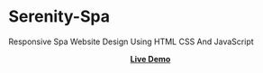 # Serenity-Spa
Responsive Spa Website Design Using HTML CSS And JavaScript

<div align = 'center'>
<a href="https://adnan-bhaldar.github.io/Serenity-Spa"><strong>Live Demo</strong></a>
</div>
